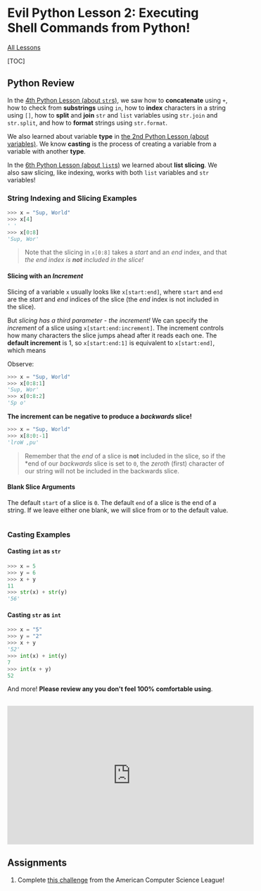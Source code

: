 # Evil Python Lesson 2: Executing Shell Commands from Python!

[All Lessons](https://zsiegel92.github.io/evilpython/)

[TOC]


## Python Review

In the [4th Python Lesson (about `str`s)](https://zsiegel92.github.io/Eitan_S/Lessons/Lesson_4_Strings/Python4.html), we saw how to **concatenate** using `+`, how to check from **substrings** using `in`, how to **index** characters in a string using `[]`, how to **split** and **join** `str` and `list` variables using `str.join` and `str.split`, and how to **format** strings using `str.format`.

We also learned about variable **type** in [the 2nd Python Lesson (about variables)](https://zsiegel92.github.io/Eitan_S/Lessons/Lesson_2_Variables_and_Conditionals/Python2.html). We know **casting** is the process of creating a variable from a variable with another **type**.

In the [6th Python Lesson (about `list`s)](https://zsiegel92.github.io/Eitan_S/Lessons/Lesson_6_Lists/Python6.html#indexing-and-slicing) we learned about **list slicing**. We also saw slicing, like indexing, works with both `list` variables and `str` variables!

### String Indexing and Slicing Examples

```python
>>> x = "Sup, World"
>>> x[4]
' '
>>> x[0:8]
'Sup, Wor'
```
> Note that the slicing in `x[0:8]` takes a *start* and an *end* index, and that *the end index is **not** included in the slice!*

#### Slicing with an *Increment*

Slicing of a variable `x` usually looks like `x[start:end]`, where `start` and `end` are the *start* and *end* indices of the slice (the *end* index is not included in the slice).

But *slicing has a third parameter - the *increment*!* We can specify the *increment* of a slice using `x[start:end:increment]`. The increment controls how many characters the slice jumps ahead after it reads each one. The **default increment** is 1, so `x[start:end:1]` is equivalent to `x[start:end]`, which means

Observe:

```python
>>> x = "Sup, World"
>>> x[0:8:1]
'Sup, Wor'
>>> x[0:8:2]
'Sp o'
```

**The increment can be negative to produce a *backwards* slice!**

```python
>>> x = "Sup, World"
>>> x[8:0:-1]
'lroW ,pu'
```
> Remember that the *end* of a slice is **not** included in the slice, so if the *end of our *backwards* slice is set to `0`, the *zeroth* (first) character of our string will not be included in the backwards slice.

#### Blank Slice Arguments

The default `start` of a slice is `0`. The default `end` of a slice is the end of a string. If we leave either one blank, we will slice from or to the default value.

```python

```

### Casting Examples

#### Casting `int` as `str`

```python
>>> x = 5
>>> y = 6
>>> x + y
11
>>> str(x) + str(y)
'56'
```

#### Casting `str` as `int`

```python
>>> x = "5"
>>> y = "2"
>>> x + y
'52'
>>> int(x) + int(y)
7
>>> int(x + y)
52
```

And more! **Please review any you don't feel 100% comfortable using**.

##

<iframe width="560" height="315" src="https://www.youtube-nocookie.com/embed/Hs_v7rGAdKc?rel=0&amp;start=52" frameborder="0" allow="autoplay; encrypted-media" allowfullscreen></iframe>

## Assignments

1.
	Complete [this challenge](http://www.acsl.org/acsl/sample_ques/c_3_palindrome_sr.pdf) from the American Computer Science League!

